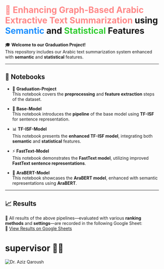 # <span style="color:#FF8888;">🚀 Enhancing Graph-Based Arabic Extractive Text Summarization</span> using <span style="color:#1E90FF;">Semantic</span> and <span style="color:#32CD32;">Statistical</span> Features

🎓 **Welcome to our Graduation Project!**  
This repository includes our Arabic text summarization system enhanced with **semantic** and **statistical** features.

---

## 📓 Notebooks

- 📘 **Graduation-Project**  
  This notebook covers the **preprocessing** and **feature extraction** steps of the dataset.

- 🔧 **Base-Model**  
  This notebook introduces the **pipeline** of the base model using **TF-ISF** for sentence representation.

- 📊 **TF-ISF-Model**  
  This notebook presents the **enhanced TF-ISF model**, integrating both **semantic** and **statistical** features.

- ⚡ **FastText-Model**  
  This notebook demonstrates the **FastText model**, utilizing improved **FastText sentence representations**.

- 🤖 **AraBERT-Model**  
  This notebook showcases the **AraBERT model**, enhanced with semantic representations using **AraBERT**.

---

## 📈 Results

📌 All results of the above pipelines—evaluated with various **ranking methods** and **settings**—are recorded in the following Google Sheet:  
🔗 [View Results on Google Sheets](https://docs.google.com/spreadsheets/d/1y1839jmge_IACbthIXanKYBio8spKPcrVsoSc5zM8pc/edit?usp=sharing)


# supervisor 👨‍🏫

<p>
  <img src="https://img.shields.io/badge/Dr.%20Aziz%20Qaroush-blue?style=for-the-badge" alt="Dr. Aziz Qaroush">
</p>
